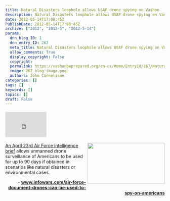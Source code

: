 ```yaml
---
title: Natural Disasters loophole allows USAF drone spying on Vashon
description: Natural Disasters loophole allows USAF drone spying on Vashon
date: 2012-05-14T17:08:45Z
PublishDate: 2012-05-14T17:08:45Z
archive: ["2012", "2012-5", "2012-5-14"]
params:
  dnn_blog_ID: 1
  dnn_entry_ID: 267
  meta_title: Natural Disasters loophole allows USAF drone spying on Vashon
  allow_comments: True
  display_copyright: False
  copyright:
  permalink: https://vashonbeprepared.org/en-us/Home/EntryId/267/Natural-Disasters-loophole-allows-USAF-drone-spying-on-Vashon
  image: 267_blog-image.png
  authors: John Cornelison
categories: []
tags: []
keywords: []
topics: []
draft: False
---
```


<div class="wlWriterHeaderFooter" style="float:none; margin:0px; padding:4px 0px 4px 0px;"><iframe src="http://www.facebook.com/widgets/like.php?href=http://vashonbeprepared.org/News/Blogs/VashonPreparedness/tabid/164/EntryId/267/Natural-Disasters-loophole-allows-USAF-drone-spying-on-Vashon.aspx" scrolling="no" frameborder="0" style="border:none; width:130px; height:80px"></iframe></div><p><a href="http://www.fas.org/irp/doddir/usaf/afi14-104.pdf" target="_blank"><img style="background-image: none; border-bottom: 0px; border-left: 0px; margin: 0px 0px 5px 5px; padding-left: 0px; padding-right: 0px; display: inline; float: right; border-top: 0px; border-right: 0px; padding-top: 0px" title="" border="0" alt="" align="right" src="./images/267/Natural-Disasters-as-a-loophole-for-allo_8391-ff_1282767c_8afcc5a0-e482-4c02-a712-a723926c62d7.jpg" width="244" height="130" />An April 23rd Air Force intelligence brief</a> allows unmanned drone surveillance of Americans to be used for up to 90 days if obtained in scenarios like natural disasters or environmental cases. </p>  <p align="right">- <a href="http://www.infowars.com/air-force-document-drones-can-be-used-to-spy-on-americans"><b>www.infowars.com/air-force-document-drones-can-be-used-to-spy-on-americans</b></a></p>
